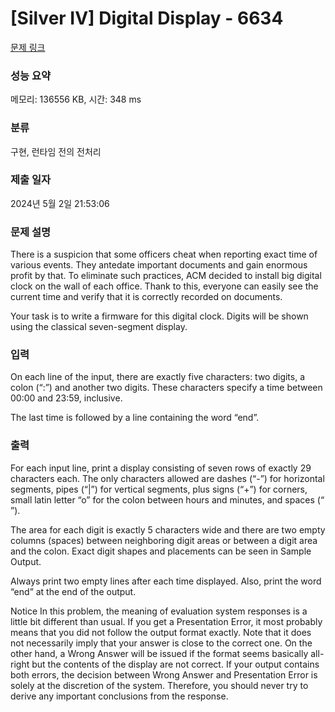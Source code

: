 # [Silver IV] Digital Display - 6634 

[문제 링크](https://www.acmicpc.net/problem/6634) 

### 성능 요약

메모리: 136556 KB, 시간: 348 ms

### 분류

구현, 런타임 전의 전처리

### 제출 일자

2024년 5월 2일 21:53:06

### 문제 설명

<p>There is a suspicion that some officers cheat when reporting exact time of various events. They antedate important documents and gain enormous profit by that. To eliminate such practices, ACM decided to install big digital clock on the wall of each office. Thank to this, everyone can easily see the current time and verify that it is correctly recorded on documents.</p>

<p>Your task is to write a firmware for this digital clock. Digits will be shown using the classical seven-segment display.</p>

### 입력 

 <p>On each line of the input, there are exactly five characters: two digits, a colon (“:”) and another two digits. These characters specify a time between 00:00 and 23:59, inclusive.</p>

<p>The last time is followed by a line containing the word “end”.</p>

### 출력 

 <p>For each input line, print a display consisting of seven rows of exactly 29 characters each. The only characters allowed are dashes (“-”) for horizontal segments, pipes (“|”) for vertical segments, plus signs (“+”) for corners, small latin letter “o” for the colon between hours and minutes, and spaces (“ ”).</p>

<p>The area for each digit is exactly 5 characters wide and there are two empty columns (spaces) between neighboring digit areas or between a digit area and the colon. Exact digit shapes and placements can be seen in Sample Output. </p>

<p>Always print two empty lines after each time displayed. Also, print the word “end” at the end of the output.</p>

<p>Notice In this problem, the meaning of evaluation system responses is a little bit different than usual. If you get a Presentation Error, it most probably means that you did not follow the output format exactly. Note that it does not necessarily imply that your answer is close to the correct one. On the other hand, a Wrong Answer will be issued if the format seems basically all-right but the contents of the display are not correct. If your output contains both errors, the decision between Wrong Answer and Presentation Error is solely at the discretion of the system. Therefore, you should never try to derive any important conclusions from the response.</p>


